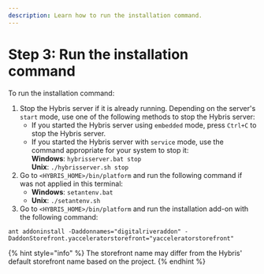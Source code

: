 ```yaml
---
description: Learn how to run the installation command.
---
```


# Step 3: Run the installation command

To run the installation command:

1. Stop the Hybris server if it is already running. Depending on the server's `start` mode, use one of the following methods to stop the Hybris server:
   * If you started the Hybris server using `embedded` mode, press `Ctrl+C` to stop the Hybris server.
   * If you started the Hybris server with `service` mode, use the command appropriate for your system to stop it:\
     **Windows**: `hybrisserver.bat stop`\
     **Unix**: `./hybrisserver.sh stop`
2. Go to `<HYBRIS_HOME>/bin/platform` and run the following command if was not applied in this terminal:
   * **Windows**: `setantenv.bat`
   * **Unix**: `./setantenv.sh`
3. Go to `<HYBRIS_HOME>/bin/platform` and run the installation add-on with the following command:

```
ant addoninstall -Daddonnames="digitalriveraddon" - 
DaddonStorefront.yacceleratorstorefront="yacceleratorstorefront"
```

{% hint style="info" %}
The storefront name may differ from the Hybris' default storefront name based on the project.
{% endhint %}

